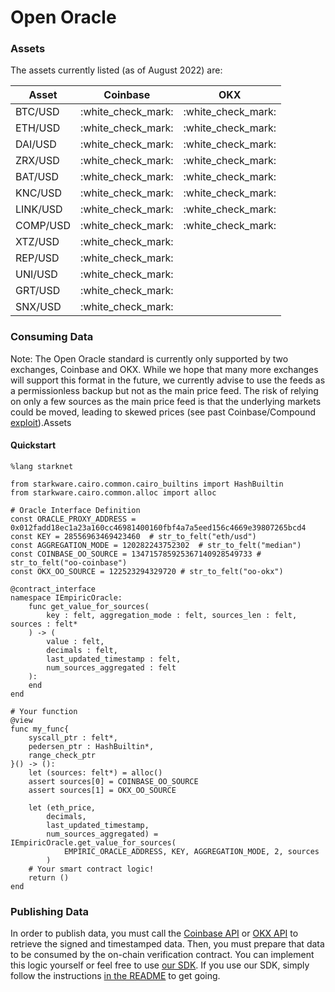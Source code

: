 # Open Oracle

### Assets

The assets currently listed (as of August 2022) are:

| Asset    | Coinbase             | OKX                  |
| -------- | -------------------- | -------------------- |
| BTC/USD  | :white\_check\_mark: | :white\_check\_mark: |
| ETH/USD  | :white\_check\_mark: | :white\_check\_mark: |
| DAI/USD  | :white\_check\_mark: | :white\_check\_mark: |
| ZRX/USD  | :white\_check\_mark: | :white\_check\_mark: |
| BAT/USD  | :white\_check\_mark: | :white\_check\_mark: |
| KNC/USD  | :white\_check\_mark: | :white\_check\_mark: |
| LINK/USD | :white\_check\_mark: | :white\_check\_mark: |
| COMP/USD | :white\_check\_mark: | :white\_check\_mark: |
| XTZ/USD  | :white\_check\_mark: |                      |
| REP/USD  | :white\_check\_mark: |                      |
| UNI/USD  | :white\_check\_mark: |                      |
| GRT/USD  | :white\_check\_mark: |                      |
| SNX/USD  | :white\_check\_mark: |                      |

### Consuming Data

Note: The Open Oracle standard is currently only supported by two exchanges, Coinbase and OKX. While we hope that many more exchanges will support this format in the future, we currently advise to use the feeds as a permissionless backup but not as the main price feed. The risk of relying on only a few sources as the main price feed is that the underlying markets could be moved, leading to skewed prices (see past Coinbase/Compound [exploit](https://decrypt.co/49657/oracle-exploit-sees-100-million-liquidated-on-compound)).Assets

#### Quickstart

```
%lang starknet

from starkware.cairo.common.cairo_builtins import HashBuiltin
from starkware.cairo.common.alloc import alloc

# Oracle Interface Definition
const ORACLE_PROXY_ADDRESS = 0x012fadd18ec1a23a160cc46981400160fbf4a7a5eed156c4669e39807265bcd4
const KEY = 28556963469423460  # str_to_felt("eth/usd")
const AGGREGATION_MODE = 120282243752302  # str_to_felt("median")
const COINBASE_OO_SOURCE = 134715785925367140928549733 # str_to_felt("oo-coinbase")
const OKX_OO_SOURCE = 122523294329720 # str_to_felt("oo-okx")

@contract_interface
namespace IEmpiricOracle:
    func get_value_for_sources(
        key : felt, aggregation_mode : felt, sources_len : felt, sources : felt*
    ) -> (
        value : felt,
        decimals : felt,
        last_updated_timestamp : felt,
        num_sources_aggregated : felt
    ):
    end
end

# Your function
@view
func my_func{
    syscall_ptr : felt*,
    pedersen_ptr : HashBuiltin*,
    range_check_ptr
}() -> ():
    let (sources: felt*) = alloc()
    assert sources[0] = COINBASE_OO_SOURCE
    assert sources[1] = OKX_OO_SOURCE
    
    let (eth_price,
        decimals,
        last_updated_timestamp,
        num_sources_aggregated) = IEmpiricOracle.get_value_for_sources(
            EMPIRIC_ORACLE_ADDRESS, KEY, AGGREGATION_MODE, 2, sources
        )
    # Your smart contract logic!
    return ()
end
```

### Publishing Data

In order to publish data, you must call the [Coinbase API](https://docs.cloud.coinbase.com/exchange/reference/exchangerestapi\_getcoinbasepriceoracle-1) or [OKX API](https://www.okx.com/docs-v5/en/#rest-api-market-data-get-oracle) to retrieve the signed and timestamped data. Then, you must prepare that data to be consumed by the on-chain verification contract. You can implement this logic yourself or feel free to use [our SDK](https://github.com/42labs/StarkNet-Open-Oracle/blob/main/client/client\_tools.py). If you use our SDK, simply follow the instructions [in the README](https://github.com/42labs/StarkNet-Open-Oracle#using-the-client-to-publish-signed-prices) to get going.
